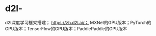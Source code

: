 # d2l-
d2l深度学习框架搭建；
https://zh.d2l.ai/；
MXNet的GPU版本；PyTorch的GPU版本；TensorFlow的GPU版本；PaddlePaddle的GPU版本
